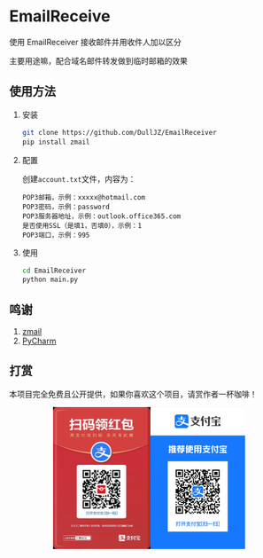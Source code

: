# EmailReceive
使用 EmailReceiver 接收邮件并用收件人加以区分

主要用途嘛，配合域名邮件转发做到临时邮箱的效果
## 使用方法
1. 安装
    ```bash
   git clone https://github.com/DullJZ/EmailReceiver
   pip install zmail
    ```
2. 配置

   创建`account.txt`文件，内容为：
   ```
   POP3邮箱，示例：xxxxx@hotmail.com
   POP3密码，示例：password
   POP3服务器地址，示例：outlook.office365.com
   是否使用SSL（是填1，否填0），示例：1
   POP3端口，示例：995
   ```
3. 使用
    ```bash
   cd EmailReceiver
   python main.py
    ```
## 鸣谢
1. [zmail](https://github.com/zhangyunhao116/zmail)
2. [PyCharm](https://www.jetbrains.com/pycharm/)
## 打赏
本项目完全免费且公开提供，如果你喜欢这个项目，请赏作者一杯咖啡！


<center class="half">
    <img src="./hongbaoma.jpg" alt="支付宝红包码" style="zoom: 25%;" /><img src="./zfb.jpg" alt="支付宝" style="zoom:25%;" />
</center>